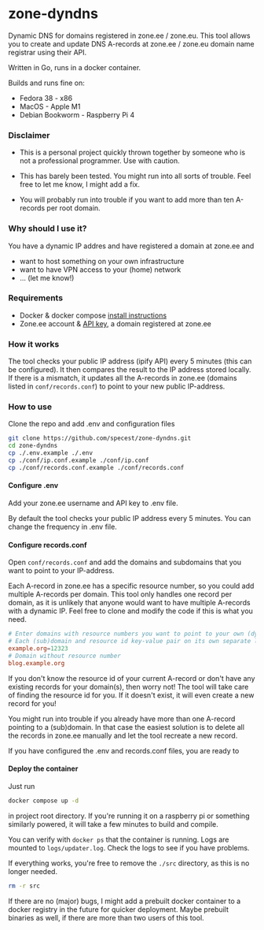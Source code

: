 # zone-dyndns

Dynamic DNS for domains registered in zone.ee / zone.eu. This tool allows you to create and update DNS A-records at zone.ee / zone.eu domain name registrar using their API. 

Written in Go, runs in a docker container. 

Builds and runs fine on: 
* Fedora 38 - x86 
* MacOS - Apple M1 
* Debian Bookworm - Raspberry Pi 4

### Disclaimer

* This is a personal project quickly thrown together by someone who is not a professional programmer. Use with caution. 

* This has barely been tested. You might run into all sorts of trouble. Feel free to let me know, I might add a fix.

* You will probably run into trouble if you want to add more than ten A-records per root domain.


### Why should I use it?

You have a dynamic IP addres and have registered a domain at zone.ee and
* want to host something on your own infrastructure
* want to have VPN access to your (home) network
* ... (let me know!)

### Requirements

* Docker & docker compose [install instructions](https://docs.docker.com/engine/install/)
* Zone.ee account & [API key](https://help.zone.eu/en/kb/zone-api-en/), a domain registered at zone.ee

### How it works

The tool checks your public IP address (ipify API) every 5 minutes 
(this can be configured). It then compares the result to the 
IP address stored locally. If there is a mismatch, it updates all the
 A-records in zone.ee (domains listed in `conf/records.conf`) to 
 point to your new public IP-address. 

### How to use

Clone the repo and add .env and configuration files

```bash
git clone https://github.com/specest/zone-dyndns.git
cd zone-dyndns
cp ./.env.example ./.env
cp ./conf/ip.conf.example ./conf/ip.conf
cp ./conf/records.conf.example ./conf/records.conf
```

#### Configure .env
Add your zone.ee username and API key to .env file. 

By default the tool checks your public IP address every 5 minutes. You can change the frequency in .env file. 

#### Configure records.conf
Open `conf/records.conf` and add the domains and subdomains that 
you want to point to your IP-address.

Each A-record in zone.ee has a specific resource number, 
so you could add multiple A-records per domain. This tool 
only handles one record per domain, as it is unlikely that
anyone would want to have multiple A-records with a dynamic IP.
Feel free to clone and modify the code if this is what you need. 

```conf
# Enter domains with resource numbers you want to point to your own (dynamic) IP-address
# Each (sub)domain and resource id key-value pair on its own separate line
example.org=12323
# Domain without resource number
blog.example.org
```

If you don't know the resource id of your current A-record or don't have
any existing records for your domain(s), then worry not! The tool will
take care of finding the resource id for you. If it doesn't exist, it
will even create a new record for you! 

You might run into trouble if you already have more than one A-record 
pointing to a (sub)domain. In that case the easiest solution is to delete
all the records in zone.ee manually and let the tool recreate a new record.

If you have configured the .env and records.conf files, you are ready to 
#### Deploy the container 

Just run 
```bash
docker compose up -d
```
in project root directory. If you're running it on a raspberry pi or something similarly powered, it will take a few minutes to build and compile. 

You can verify with `docker ps` that the container is running. Logs are mounted to `logs/updater.log`. Check the logs to see if you have problems. 

If everything works, you're free to remove the `./src` directory, as this is no longer needed. 

```bash
rm -r src
```

If there are no (major) bugs, I might add a prebuilt docker container to a docker registry in the future for quicker deployment. Maybe prebuilt binaries as well, if there are more than two users of this tool.   